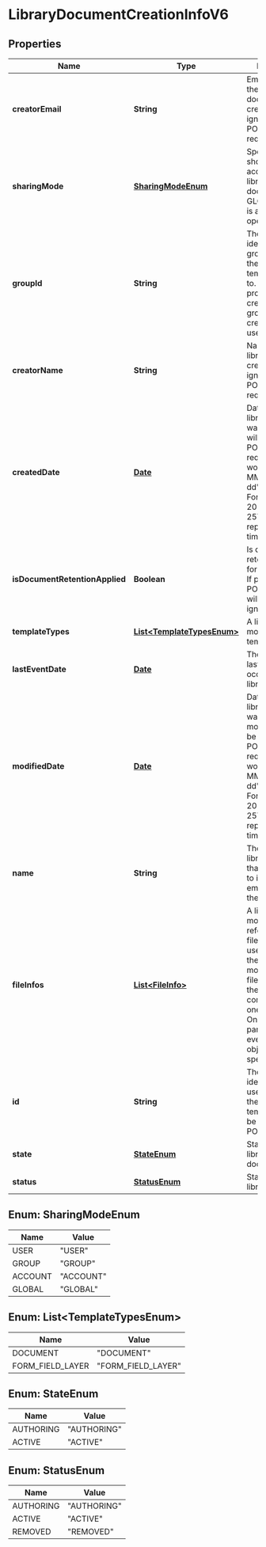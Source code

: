 
# LibraryDocumentCreationInfoV6

## Properties
Name | Type | Description | Notes
------------ | ------------- | ------------- | -------------
**creatorEmail** | **String** | Email address of the library document creator. It will be ignored in POST/PUT requests |  [optional]
**sharingMode** | [**SharingModeEnum**](#SharingModeEnum) | Specifies who should have access to this library document. GLOBAL sharing is a restricted operation. |  [optional]
**groupId** | **String** | The unique identifier of the group to which the library template belongs to. If not provided during creation, primary group of the creator will be used |  [optional]
**creatorName** | **String** | Name of the library document creator.  It will be ignored in POST/PUT requests |  [optional]
**createdDate** | [**Date**](Date.md) | Date when library document was created. It will be ignored in POST/PUT requests. Format would be yyyy-MM-dd&#39;T&#39;HH:mm:ssZ. For example, e.g 2016-02-25T18:46:19Z represents UTC time |  [optional]
**isDocumentRetentionApplied** | **Boolean** | Is document retention applied for this resource.  If provided in POST or PUT, it will simply be ignored. |  [optional]
**templateTypes** | [**List&lt;TemplateTypesEnum&gt;**](#List&lt;TemplateTypesEnum&gt;) | A list of one or more library template types |  [optional]
**lastEventDate** | [**Date**](Date.md) | The date of the last event that occurred for this library document |  [optional]
**modifiedDate** | [**Date**](Date.md) | Date when library document was last modified. It will be ignored in POST/PUT requests. Format would be yyyy-MM-dd&#39;T&#39;HH:mm:ssZ. For example, e.g 2016-02-25T18:46:19Z represents UTC time |  [optional]
**name** | **String** | The name of the library template that will be used to identify it, in emails and on the website |  [optional]
**fileInfos** | [**List&lt;FileInfo&gt;**](FileInfo.md) | A list of one or more files (or references to files) that will be used to create the template. If more than one file is provided, they will be combined into one PDF. Note: Only a single parameter in every FileInfo object must be specified |  [optional]
**id** | **String** | The unique identifier that is used to refer to the library template. It will be ignored in POST requests |  [optional]
**state** | [**StateEnum**](#StateEnum) | State of the library document. |  [optional]
**status** | [**StatusEnum**](#StatusEnum) | Status of the library document |  [optional]


<a name="SharingModeEnum"></a>
## Enum: SharingModeEnum
Name | Value
---- | -----
USER | &quot;USER&quot;
GROUP | &quot;GROUP&quot;
ACCOUNT | &quot;ACCOUNT&quot;
GLOBAL | &quot;GLOBAL&quot;


<a name="List<TemplateTypesEnum>"></a>
## Enum: List&lt;TemplateTypesEnum&gt;
Name | Value
---- | -----
DOCUMENT | &quot;DOCUMENT&quot;
FORM_FIELD_LAYER | &quot;FORM_FIELD_LAYER&quot;


<a name="StateEnum"></a>
## Enum: StateEnum
Name | Value
---- | -----
AUTHORING | &quot;AUTHORING&quot;
ACTIVE | &quot;ACTIVE&quot;


<a name="StatusEnum"></a>
## Enum: StatusEnum
Name | Value
---- | -----
AUTHORING | &quot;AUTHORING&quot;
ACTIVE | &quot;ACTIVE&quot;
REMOVED | &quot;REMOVED&quot;



